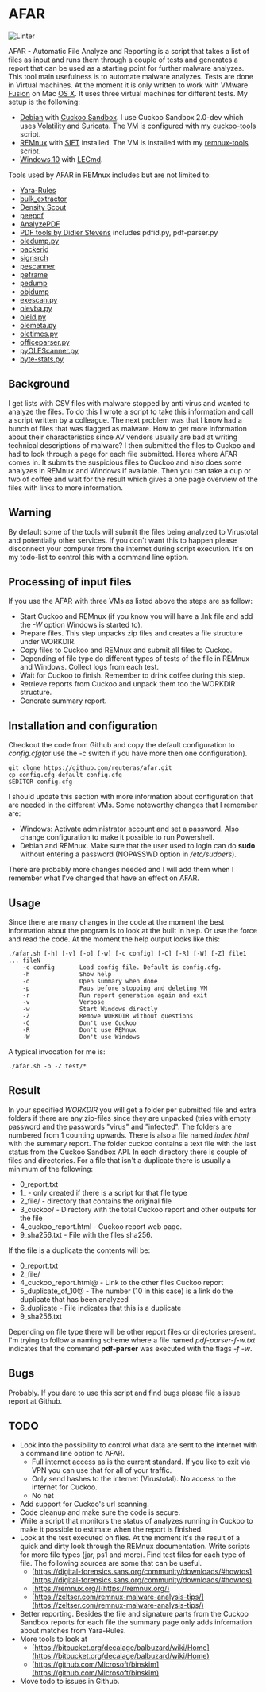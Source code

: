 # AFAR

![Linter](https://github.com/reuteras/afar/workflows/Linter/badge.svg)

AFAR - Automatic File Analyze and Reporting is a script that takes a list of files as input and runs them through a couple of tests and generates a report that can be used as a starting point for further malware analyzes. This tool main usefulness is to automate malware analyzes. Tests are done in Virtual machines. At the moment it is only written to work with VMware [Fusion](https://www.vmware.com/products/fusion/) on Mac [OS X](https://www.apple.com/osx/). It uses three virtual machines for different tests. My setup is the following:

* [Debian](https://www.debian.org/) with [Cuckoo Sandbox](https://cuckoosandbox.org/). I use Cuckoo Sandbox 2.0-dev which uses [Volatility](http://www.volatilityfoundation.org/) and [Suricata](http://suricata-ids.org/). The VM is configured with my [cuckoo-tools](https://github.com/reuteras/cuckoo-tools) script.
* [REMnux](https://remnux.org/) with [SIFT](https://github.com/sans-dfir/sift-bootstrap) installed. The VM is installed with my [remnux-tools](https://github.com/reuteras/remnux-tools) script.
* [Windows 10](https://www.microsoft.com/en-us/windows/default.aspx) with [LECmd](https://github.com/EricZimmerman/LECmd).

Tools used by AFAR in REMnux includes but are not limited to:

* [Yara-Rules](https://github.com/Yara-Rules/rules)
* [bulk_extractor](http://www.forensicswiki.org/wiki/Bulk_extractor)
* [Density Scout](http://www.cert.at/downloads/software/densityscout_en.html)
* [peepdf](http://eternal-todo.com/tools/peepdf-pdf-analysis-tool#releases)
* [AnalyzePDF](https://github.com/hiddenillusion/AnalyzePDF)
* [PDF tools by Didier Stevens](http://blog.didierstevens.com/programs/pdf-tools/) includes pdfid.py, pdf-parser.py
* [oledump.py](http://blog.didierstevens.com/programs/oledump-py/)
* [packerid](http://handlers.sans.org/jclausing/packerid.py)
* [signsrch](http://aluigi.altervista.org/mytoolz.htm)
* [pescanner](https://code.google.com/p/malwarecookbook/source/browse/trunk/3/8/pescanner.py)
* [peframe](https://github.com/guelfoweb/peframe)
* [pedump](http://pedump.me/)
* [objdump](http://en.wikipedia.org/wiki/Objdump)
* [exescan.py](http://securityxploded.com/exe-scan.php)
* [olevba.py](https://bitbucket.org/decalage/oletools/wiki/olevba)
* [oleid.py](http://www.decalage.info/python/oletools)
* [olemeta.py](http://www.decalage.info/python/oletools)
* [oletimes.py](http://www.decalage.info/python/oletools)
* [officeparser.py](https://github.com/unixfreak0037/officeparser)
* [pyOLEScanner.py](https://github.com/Evilcry/PythonScripts/raw/master/)
* [byte-stats.py](https://blog.didierstevens.com/2017/01/28/update-byte-stats-py-version-0-0-5/)

## Background

I get lists with CSV files with malware stopped by anti virus and wanted to analyze the files. To do this I wrote a script to take this information and call a script written by a colleague. The next problem was that I know had a bunch of files that was flagged as malware. How to get more information about their characteristics since AV vendors usually are bad at writing technical descriptions of malware? I then submitted the files to Cuckoo and had to look through a page for each file submitted. Heres where AFAR comes in. It submits the suspicious files to Cuckoo and also does some analyzes in REMnux and Windows if available. Then you can take a cup or two of coffee and wait for the result which gives a one page overview of the files with links to more information.

## Warning

By default some of the tools will submit the files being analyzed to Virustotal and potentially other services. If you don't want this to happen please disconnect your computer from the internet during script execution. It's on my todo-list to control this with a command line option.

## Processing of input files

If you use the AFAR with three VMs as listed above the steps are as follow:

* Start Cuckoo and REMnux (if you know you will have a .lnk file and add the _-W_ option Windows is started to).
* Prepare files. This step unpacks zip files and creates a file structure under WORKDIR.
* Copy files to Cuckoo and REMnux and submit all files to Cuckoo.
* Depending of file type do different types of tests of the file in REMnux and Windows. Collect logs from each test.
* Wait for Cuckoo to finish. Remember to drink coffee during this step.
* Retrieve reports from Cuckoo and unpack them too the WORKDIR structure.
* Generate summary report.

## Installation and configuration

Checkout the code from Github and copy the default configuration to _config.cfg_(or use the -c switch if you have more then one configuration).

    git clone https://github.com/reuteras/afar.git
    cp config.cfg-default config.cfg
    $EDITOR config.cfg

I should update this section with more information about configuration that are needed in the different VMs. Some noteworthy changes that I remember are:

* Windows: Activate administrator account and set a password. Also change configuration to make it possible to run Powershell.
* Debian and REMnux. Make sure that the user used to login can do **sudo** without entering a password (NOPASSWD option in _/etc/sudoers_).

There are probably more changes needed and I will add them when I remember what I've changed that have an effect on AFAR.

## Usage

Since there are many changes in the code at the moment the best information about the program is to look at the built in help. Or use the force and read the code. At the moment the help output looks like this:

    ./afar.sh [-h] [-v] [-o] [-w] [-c config] [-C] [-R] [-W] [-Z] file1 ... fileN
        -c config       Load config file. Default is config.cfg.
        -h              Show help
        -o              Open summary when done
        -p              Paus before stopping and deleting VM
        -r              Run report generation again and exit
        -v              Verbose
        -w              Start Windows directly
        -Z              Remove WORKDIR without questions
        -C              Don't use Cuckoo
        -R              Don't use REMnux
        -W              Don't use Windows

A typical invocation for me is:

    ./afar.sh -o -Z test/*

## Result

In your specified _WORKDIR_ you will get a folder per submitted file and extra folders if there are any zip-files since they are unpacked (tries with empty password and the passwords "virus" and "infected". The folders are numbered from 1 counting upwards. There is also a file named _index.html_ with the summary report. The folder cuckoo contains a text file with the last status from the Cuckoo Sandbox API. In each directory there is couple of files and directories. For a file that isn't a duplicate there is usually a minimum of the following:

* 0_report.txt
* 1_<filetype> - only created if there is a script for that file type
* 2_file/ - directory that contains the original file
* 3_cuckoo/ - Directory with the total Cuckoo report and other outputs for the file
* 4_cuckoo_report.html - Cuckoo report web page.
* 9_sha256.txt - File with the files sha256.

If the file is a duplicate the contents will be:

* 0_report.txt
* 2_file/
* 4_cuckoo_report.html@ - Link to the other files Cuckoo report
* 5_duplicate_of_10@ - The number (10 in this case) is a link do the duplicate that has been analyzed
* 6_duplicate - File indicates that this is a duplicate
* 9_sha256.txt

Depending on file type there will be other report files or directories present. I'm trying to follow a naming scheme where a file named _pdf-parser-f-w.txt_ indicates that the command **pdf-parser** was executed with the flags _-f -w_.

## Bugs

Probably. If you dare to use this script and find bugs please file a issue report at Github.

## TODO

* Look into the possibility to control what data are sent to the internet with a command line option to AFAR.
  - Full internet access as is the current standard. If you like to exit via VPN you can use that for all of your traffic.
  - Only send hashes to the internet (Virustotal). No access to the internet for Cuckoo.
  - No net
* Add support for Cuckoo's url scanning.
* Code cleanup and make sure the code is secure.
* Write a script that monitors the status of analyzes running in Cuckoo to make it possible to estimate when the report is finished.
* Look at the test executed on files. At the moment it's the result of a quick and dirty look through the REMnux documentation. Write scripts for more file types (jar, ps1 and more). Find test files for each type of file. The following sources are some that can be useful.
  - [https://digital-forensics.sans.org/community/downloads/#howtos](https://digital-forensics.sans.org/community/downloads/#howtos)
  - [https://remnux.org/](https://remnux.org/)
  - [https://zeltser.com/remnux-malware-analysis-tips/](https://zeltser.com/remnux-malware-analysis-tips/)
* Better reporting. Besides the file and signature parts from the Cuckoo Sandbox reports for each file the summary page only adds information about matches from Yara-Rules.
* More tools to look at
  - [https://bitbucket.org/decalage/balbuzard/wiki/Home](https://bitbucket.org/decalage/balbuzard/wiki/Home)
  - [https://github.com/Microsoft/binskim](https://github.com/Microsoft/binskim)
* Move todo to issues in Github.  

